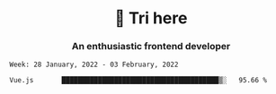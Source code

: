<h1 align="center">👋 Tri here</h1>
<h3 align="center">An enthusiastic frontend developer</h3>

<!--START_SECTION:waka-->
```text
Week: 28 January, 2022 - 03 February, 2022

Vue.js       ███████████████████████████████████████▒░   95.66 % 
```
<!--END_SECTION:waka-->
